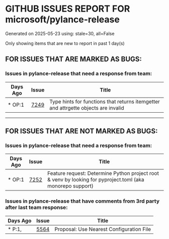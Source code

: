
# GITHUB ISSUES REPORT FOR microsoft/pylance-release


Generated on 2025-05-23 using: stale=30, all=False


Only showing items that are new to report in past 1 day(s)


## FOR ISSUES THAT ARE MARKED AS BUGS:


### Issues in pylance-release that need a response from team:

| Days Ago | Issue | Title |
| --- | --- | --- |
 | \* OP:1  |[7249](https://github.com/microsoft/pylance-release/issues/7249 "Type hints for functions that returns itemgetter and attrgette objects are invalid")  |Type hints for functions that returns itemgetter and attrgette objects are invalid |

---

## FOR ISSUES THAT ARE NOT MARKED AS BUGS:


### Issues in pylance-release that need a response from team:

| Days Ago | Issue | Title |
| --- | --- | --- |
 | \* OP:1  |[7252](https://github.com/microsoft/pylance-release/issues/7252 "Feature request: Determine Python project root & venv by looking for pyproject.toml (aka monorepo support)")  |Feature request: Determine Python project root & venv by looking for pyproject.toml (aka monorepo support) |

### Issues in pylance-release that have comments from 3rd party after last team response:

| Days Ago | Issue | Title |
| --- | --- | --- |
 | \* P:1,  |[5564](https://github.com/microsoft/pylance-release/issues/5564 "Proposal: Use Nearest Configuration File")  |Proposal: Use Nearest Configuration File |




















